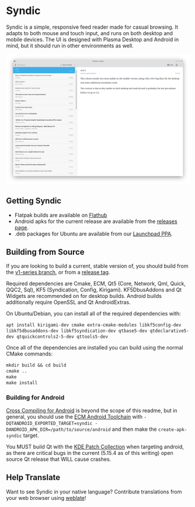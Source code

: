 # Syndic
Syndic is a simple, responsive feed reader made for casual browsing. It adapts to both mouse and touch input, and runs on both desktop and mobile devices. The UI is designed with Plasma Desktop and Android in mind, but it should run in other environments as well.

![Screenshot](doc/screenshots/syndic-mid.png?raw=true)

## Getting Syndic

- Flatpak builds are available on [Flathub](https://flathub.org/apps/details/com.rocksandpaper.syndic)
- Android apks for the current release are available from the [releases page](https://github.com/cscarney/syndic/releases).
- .deb packages for Ubuntu are available from our [Launchpad PPA](https://launchpad.net/~cscarney/+archive/ubuntu/syndic).

## Building from Source

If you are looking to build a current, stable version of, you should build from the [v1-series branch](https://github.com/cscarney/syndic/tree/v1-series), or from a [release tag](https://github.com/cscarney/syndic/tags).

Required dependencies are Cmake, ECM, Qt5 (Core, Network, Qml, Quick, QQC2, Sql), KF5 (Syndication, Config, Kirigami). KF5DbusAddons and Qt Widgets are recommended on for desktop builds. Android builds additionally require OpenSSL and Qt AndroidExtras.

On Ubuntu/Debian, you can install all of the required dependencies with:

    apt install kirigami-dev cmake extra-cmake-modules libkf5config-dev libkf5dbusaddons-dev libkf5syndication-dev qtbase5-dev qtdeclarative5-dev qtquickcontrols2-5-dev qttools5-dev

Once all of the dependencies are installed you can build using the normal CMake commands:

    mkdir build && cd build
    cmake ..
    make
    make install

### Building for Android

[Cross Compiling for Android](https://cmake.org/cmake/help/latest/manual/cmake-toolchains.7.html#cross-compiling-for-android) is beyond the scope of this readme, but in general, you should use the [ECM Android Toolchain](https://api.kde.org/ecm/toolchain/Android.html) with `-DQTANDROID_EXPORTED_TARGET=syndic -DANDROID_APK_DIR=/path/to/source/android` and then make the `create-apk-syndic` target. 

You MUST build Qt with the [KDE Patch Collection](https://community.kde.org/Qt5PatchCollection) when targeting android, as there are critical bugs in the current (5.15.4 as of this writing) open source Qt release that WILL cause crashes.

## Help Translate
Want to see Syndic in your native language? Contribute translations from your web browser using [weblate](https://hosted.weblate.org/projects/syndic/app/)!

